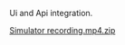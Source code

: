 Ui and Api integration.




[Simulator recording.mp4.zip](https://github.com/DauduVictor/ac-t/files/14419546/Simulator.recording.mp4.zip)
